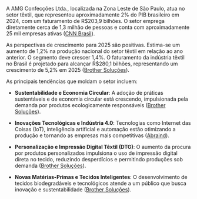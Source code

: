 A AMG Confecções Ltda., localizada na Zona Leste de São Paulo, atua no setor têxtil, que representou aproximadamente 2% do PIB brasileiro em 2024, com um faturamento de R$203,9 bilhões. O setor emprega diretamente cerca de 1,3 milhão de pessoas e conta com aproximadamente 25 mil empresas ativas ([CNN Brasil](https://www.cnnbrasil.com.br/economia/mercado/setor-textil-e-de-confeccao-fatura-r-2039-bilhoes-em-2024/)).

As perspectivas de crescimento para 2025 são positivas. Estima-se um aumento de 1,2% na produção nacional do setor têxtil em relação ao ano anterior. O segmento deve crescer 1,4%. O faturamento da indústria têxtil no Brasil é projetado para alcançar R$280,1 bilhões, representando um crescimento de 5,2% em 2025 ([Brother Soluções](https://solucoes.brother.com.br/mercado-textil-brasileiro-2025)).

As principais tendências que moldam o setor incluem:

- **Sustentabilidade e Economia Circular**: A adoção de práticas sustentáveis e de economia circular está crescendo, impulsionada pela demanda por produtos ecologicamente responsáveis ([Brother Soluções](https://solucoes.brother.com.br/tendencias-da-industria-textil-2024)).

- **Inovações Tecnológicas e Indústria 4.0**: Tecnologias como Internet das Coisas (IoT), inteligência artificial e automação estão otimizando a produção e tornando as empresas mais competitivas ([Abraind](https://blog.abraind.com/industrias-texteis-no-brasil)).

- **Personalização e Impressão Digital Têxtil (DTG)**: O aumento da procura por produtos personalizados impulsiona o uso de impressão digital direta no tecido, reduzindo desperdícios e permitindo produções sob demanda ([Brother Soluções](https://solucoes.brother.com.br/tendencias-da-industria-textil-2024)).

- **Novas Matérias-Primas e Tecidos Inteligentes**: O desenvolvimento de tecidos biodegradáveis e tecnológicos atende a um público que busca inovação e sustentabilidade ([Brother Soluções](https://solucoes.brother.com.br/tendencias-da-industria-textil-2024)).
